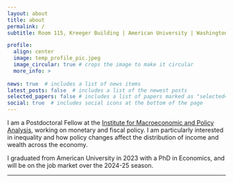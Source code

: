 ```yaml
---
layout: about
title: about
permalink: /
subtitle: Room 115, Kreeger Building | American University | Washington D.C. 20016

profile:
  align: center
  image: temp_profile_pic.jpeg
  image_circular: true # crops the image to make it circular
  more_info: >
    
news: true  # includes a list of news items
latest_posts: false  # includes a list of the newest posts
selected_papers: false # includes a list of papers marked as "selected={true}"
social: true  # includes social icons at the bottom of the page
---
```


I am a Postdoctoral Fellow at the [Institute for Macroeconomic and Policy Analysis](https://impa.american.edu/), working on monetary and fiscal policy. I am particularly interested in inequality and how policy changes affect the distribution of income and wealth across the economy. 

I graduated from American University in 2023 with a PhD in Economics, and will be on the job market over the 2024-25 season.

---
<!--  Write your biography here. Tell the world about yourself. Link to your favorite [subreddit](http://reddit.com). You can put a picture in, too. The code is already in, just name your picture `prof_pic.jpg` and put it in the `img/` folder.

Put your address / P.O. box / other info right below your picture. You can also disable any of these elements by editing `profile` property of the YAML header of your `_pages/about.md`. Edit `_bibliography/papers.bib` and Jekyll will render your [publications page](/al-folio/publications/) automatically.

Link to your social media connections, too. This theme is set up to use [Font Awesome icons](https://fontawesome.com/) and [Academicons](https://jpswalsh.github.io/academicons/), like the ones below. Add your Facebook, Twitter, LinkedIn, Google Scholar, or just disable all of them. -->